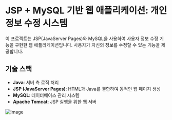 # JSP + MySQL 기반 웹 애플리케이션: 개인 정보 수정 시스템

이 프로젝트는 JSP(JavaServer Pages)와 MySQL을 사용하여 사용자 정보 수정 기능을 구현한 웹 애플리케이션입니다. 사용자가 자신의 정보를 수정할 수 있는 기능을 제공합니다.

## 기술 스택

- **Java**: 서버 측 로직 처리
- **JSP (JavaServer Pages)**: HTML과 Java를 결합하여 동적인 웹 페이지 생성
- **MySQL**: 데이터베이스 관리 시스템
- **Apache Tomcat**: JSP 실행을 위한 웹 서버





![image](https://github.com/user-attachments/assets/61c9e111-21f1-4291-8fe3-5c02e11b6514)
